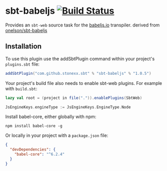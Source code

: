# sbt-babeljs [![Build Status](https://travis-ci.org/stonexx/sbt-babeljs.svg?branch=master)](https://travis-ci.org/stonexx/sbt-babeljs)

Provides an `sbt-web` source task for the [babeljs.io](http://babeljs.io) transpiler. derived from [onelson/sbt-babeljs](https://github.com/onelson/sbt-babeljs)

Installation
------------

To use this plugin use the addSbtPlugin command within your project's `plugins.sbt` file:

```scala
addSbtPlugin("com.github.stonexx.sbt" % "sbt-babeljs" % "1.0.5")
```

Your project's build file also needs to enable sbt-web plugins. For example with `build.sbt`:

```scala
lazy val root = (project in file(".")).enablePlugins(SbtWeb)

JsEngineKeys.engineType := JsEngineKeys.EngineType.Node
```

Install babel-core, either globally with npm:

```shell
npm install babel-core -g
```

Or locally in your project with a `package.json` file:

```json
{
  "devDependencies": {
    "babel-core": "^6.2.4"
  }
}
```
